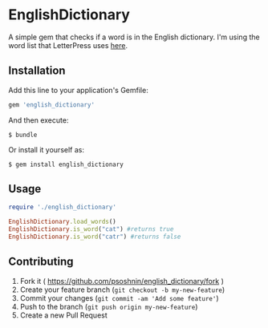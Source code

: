 # EnglishDictionary

A simple gem that checks if a word is in the English dictionary. I'm using the word list that LetterPress uses [here](https://github.com/atebits/Words).

## Installation

Add this line to your application's Gemfile:

```ruby
gem 'english_dictionary'
```

And then execute:

    $ bundle

Or install it yourself as:

    $ gem install english_dictionary

## Usage


```ruby
require './english_dictionary'

EnglishDictionary.load_words()
EnglishDictionary.is_word("cat") #returns true
EnglishDictionary.is_word("catr") #returns false
```

## Contributing

1. Fork it ( https://github.com/psoshnin/english_dictionary/fork )
2. Create your feature branch (`git checkout -b my-new-feature`)
3. Commit your changes (`git commit -am 'Add some feature'`)
4. Push to the branch (`git push origin my-new-feature`)
5. Create a new Pull Request
